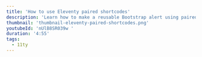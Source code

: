 ```yaml
---
title: 'How to use Eleventy paired shortcodes'
description: 'Learn how to make a reusable Bootstrap alert using paired shortcodes and Nunjucks.'
thumbnail: 'thumbnail-eleventy-paired-shortcodes.png'
youtubeId: 'nUlB8SR039w '
duration: '4:55'
tags:
  - 11ty
---
```

